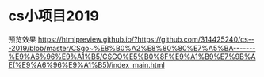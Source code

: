 # cs小项目2019
预览效果
https://htmlpreview.github.io/?https://github.com/314425240/cs---2019/blob/master/CSgo~%E8%B0%A2%E8%80%80%E7%A5%BA-------%E9%A6%96%E9%A1%B5/CSGO%E5%B0%8F%E9%A1%B9%E7%9B%AE(%E9%A6%96%E9%A1%B5)/index_main.html
